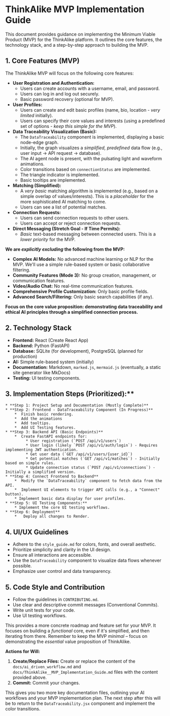 # ThinkAlike MVP Implementation Guide

This document provides guidance on implementing the Minimum Viable Product (MVP) for the ThinkAlike platform. It outlines the core features, the technology stack, and a step-by-step approach to building the MVP.

## 1. Core Features (MVP)

The ThinkAlike MVP will focus on the following core features:

*   **User Registration and Authentication:**
    *   Users can create accounts with a username, email, and password.
    *   Users can log in and log out securely.
    *   Basic password recovery (optional for MVP).
*   **User Profiles:**
    *   Users can create and edit basic profiles (name, bio, location - *very limited* initially).
    *   Users can specify their core values and interests (using a predefined set of options - *keep this simple for the MVP*).
*   **Data Traceability Visualization (Basic):**
    *   The `DataTraceability` component is implemented, displaying a basic node-edge graph.
    *   Initially, the graph visualizes a *simplified, predefined* data flow (e.g., user input -> API request -> database).
    *   The AI agent node is present, with the pulsating light and waveform animations.
    *   Color transitions based on `connectionStatus` are implemented.
    *   The triangle indicator is implemented.
    *   Basic tooltips are implemented.
*   **Matching (Simplified):**
    *   A *very basic* matching algorithm is implemented (e.g., based on a simple overlap of values/interests). This is a *placeholder* for the more sophisticated AI matching to come.
    *   Users can see a list of potential matches.
*   **Connection Requests:**
    *   Users can send connection requests to other users.
    *   Users can accept or reject connection requests.
*   **Direct Messaging (Stretch Goal - If Time Permits):**
    *   *Basic* text-based messaging between connected users. This is a *lower priority* for the MVP.

**We are *explicitly excluding* the following from the MVP:**

*   **Complex AI Models:**  No advanced machine learning or NLP for the MVP. We'll use a simple rule-based system or basic collaborative filtering.
*   **Community Features (Mode 3):**  No group creation, management, or communication features.
*   **Video/Audio Chat:** No real-time communication features.
*   **Comprehensive Profile Customization:**  Only basic profile fields.
*   **Advanced Search/Filtering:**  Only basic search capabilities (if any).

**Focus on the core value proposition: demonstrating data traceability and ethical AI principles through a simplified connection process.**

## 2. Technology Stack

*   **Frontend:** React (Create React App)
*   **Backend:** Python (FastAPI)
*   **Database:** SQLite (for development), PostgreSQL (planned for production)
*   **AI:** Simple rule-based system (initially)
*   **Documentation:** Markdown, `marked.js`, `mermaid.js` (eventually, a static site generator like MkDocs)
* **Testing:** UI testing components.

## 3. Implementation Steps (Prioritized):**
    * **Step 1: Project Setup and Documentation (Mostly Complete)**
    * **Step 2: Frontend - DataTraceability Component (In Progress)**
        *  Finish basic rendering.
        *  Add the animations
        *  Add tooltips.
        *  Add UI Testing features.
    * **Step 3: Backend API (Basic Endpoints)**
        *  Create FastAPI endpoints for:
             * User registration (`POST /api/v1/users`)
             * User login (likely `POST /api/v1/auth/login`) - Requires implementing JWT authentication.
             * Get user data (`GET /api/v1/users/{user_id}`)
             * Get potential matches (`GET /api/v1/matches`) - Initially based on simple rules.
             * Update connection status (`POST /api/v1/connections`) - Initially a simplified version.
    * **Step 4: Connect Frontend to Backend**
        *  Modify the `DataTraceability` component to fetch data from the API.
        *  Implement UI elements to trigger API calls (e.g., a "Connect" button).
        * Implement basic data display for user profiles.
    * **Step 5: UI Testing Components:**
        * Implement the core UI testing workflows.
    * **Step 6: Deployment**
        *   Deploy all changes to Render.

## 4. UI/UX Guidelines

*   Adhere to the `style_guide.md` for colors, fonts, and overall aesthetic.
*   Prioritize simplicity and clarity in the UI design.
*   Ensure all interactions are accessible.
*   Use the `DataTraceability` component to visualize data flows whenever possible.
*   Emphasize user control and data transparency.

## 5. Code Style and Contribution

*   Follow the guidelines in `CONTRIBUTING.md`.
*   Use clear and descriptive commit messages (Conventional Commits).
*   Write unit tests for your code.
*   Use UI testing workflows.

This provides a more concrete roadmap and feature set for your MVP. It focuses on building a *functional* core, even if it's simplified, and then iterating from there. Remember to keep the MVP *minimal* – focus on demonstrating the *essential* value proposition of ThinkAlike.

**Actions for Will:**

1.  **Create/Replace Files:** Create or replace the content of the `docs/ai_driven_workflow.md` and `docs/ThinkAlike__MVP_Implementation_Guide.md` files with the content provided above.
2.  **Commit:** Commit your changes.

This gives you two more key documentation files, outlining your AI workflows and your MVP implementation plan. The next step after this will be to return to the `DataTraceability.jsx` component and implement the color transitions.
